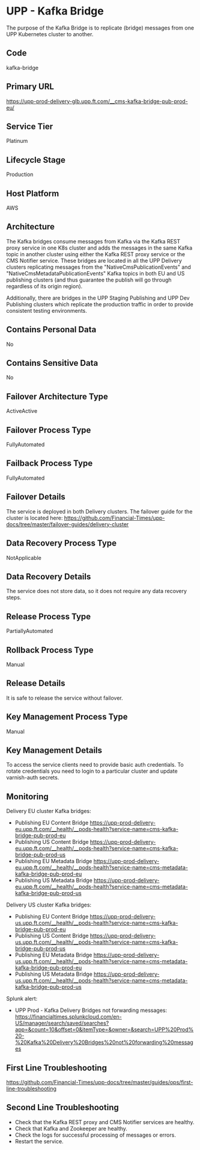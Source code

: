 <!--
    Written in the format prescribed by https://github.com/Financial-Times/runbook.md.
    Any future edits should abide by this format.
-->
# UPP - Kafka Bridge

The purpose of the Kafka Bridge is to replicate (bridge) messages from one UPP Kubernetes cluster to another.

## Code

kafka-bridge

## Primary URL

https://upp-prod-delivery-glb.upp.ft.com/__cms-kafka-bridge-pub-prod-eu/

## Service Tier

Platinum

## Lifecycle Stage

Production

## Host Platform

AWS

## Architecture

The Kafka bridges consume messages from Kafka via the Kafka REST proxy service in one K8s cluster and adds the messages in the same Kafka topic in another cluster using either the Kafka REST proxy service or the CMS Notifier service.
These bridges are located in all the UPP Delivery clusters replicating messages from the "NativeCmsPublicationEvents" and "NativeCmsMetadataPublicationEvents" Kafka topics in both EU and US publishing clusters (and thus guarantee the publish will go through regardless of its origin region).

Additionally, there are bridges in the UPP Staging Publishing and UPP Dev Publishing clusters which replicate the production traffic in order to provide consistent testing environments.

## Contains Personal Data

No

## Contains Sensitive Data

No

<!-- Placeholder - remove HTML comment markers to activate
## Can Download Personal Data
Choose Yes or No

...or delete this placeholder if not applicable to this system
-->

<!-- Placeholder - remove HTML comment markers to activate
## Can Contact Individuals
Choose Yes or No

...or delete this placeholder if not applicable to this system
-->

## Failover Architecture Type

ActiveActive

## Failover Process Type

FullyAutomated

## Failback Process Type

FullyAutomated

## Failover Details

The service is deployed in both Delivery clusters. The failover guide for the cluster is located here:
<https://github.com/Financial-Times/upp-docs/tree/master/failover-guides/delivery-cluster>

## Data Recovery Process Type

NotApplicable

## Data Recovery Details

The service does not store data, so it does not require any data recovery steps.

## Release Process Type

PartiallyAutomated

## Rollback Process Type

Manual

## Release Details

It is safe to release the service without failover.

<!-- Placeholder - remove HTML comment markers to activate
## Heroku Pipeline Name
Enter descriptive text satisfying the following:
This is the name of the Heroku pipeline for this system. If you don't have a pipeline, this is the name of the app in Heroku. A pipeline is a group of Heroku apps that share the same codebase where each app in a pipeline represents the different stages in a continuous delivery workflow, i.e. staging, production.

...or delete this placeholder if not applicable to this system
-->

## Key Management Process Type

Manual

## Key Management Details

To access the service clients need to provide basic auth credentials. To rotate credentials you need to login to a particular cluster and update varnish-auth secrets.

## Monitoring

Delivery EU cluster Kafka bridges:

*   Publishing EU Content Bridge <https://upp-prod-delivery-eu.upp.ft.com/__health/__pods-health?service-name=cms-kafka-bridge-pub-prod-eu>
*   Publishing US Content Bridge <https://upp-prod-delivery-eu.upp.ft.com/__health/__pods-health?service-name=cms-kafka-bridge-pub-prod-us>
*   Publishing EU Metadata Bridge <https://upp-prod-delivery-eu.upp.ft.com/__health/__pods-health?service-name=cms-metadata-kafka-bridge-pub-prod-eu>
*   Publishing US Metadata Bridge <https://upp-prod-delivery-eu.upp.ft.com/__health/__pods-health?service-name=cms-metadata-kafka-bridge-pub-prod-us>

Delivery US cluster Kafka bridges:

*   Publishing EU Content Bridge <https://upp-prod-delivery-us.upp.ft.com/__health/__pods-health?service-name=cms-kafka-bridge-pub-prod-eu>
*   Publishing US Content Bridge <https://upp-prod-delivery-us.upp.ft.com/__health/__pods-health?service-name=cms-kafka-bridge-pub-prod-us>
*   Publishing EU Metadata Bridge <https://upp-prod-delivery-us.upp.ft.com/__health/__pods-health?service-name=cms-metadata-kafka-bridge-pub-prod-eu>
*   Publishing US Metadata Bridge <https://upp-prod-delivery-us.upp.ft.com/__health/__pods-health?service-name=cms-metadata-kafka-bridge-pub-prod-us>

Splunk alert:

*   UPP Prod - Kafka Delivery Bridges not forwarding messages: <https://financialtimes.splunkcloud.com/en-US/manager/search/saved/searches?app=&count=10&offset=0&itemType=&owner=&search=UPP%20Prod%20-%20Kafka%20Delivery%20Bridges%20not%20forwarding%20messages>

## First Line Troubleshooting

<https://github.com/Financial-Times/upp-docs/tree/master/guides/ops/first-line-troubleshooting>

## Second Line Troubleshooting

*   Check that the Kafka REST proxy and CMS Notifier services are healthy.
*   Check that Kafka and Zookeeper are healthy.
*   Check the logs for successful processing of messages or errors.
*   Restart the service.
